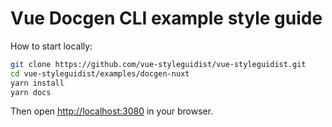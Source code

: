 # Vue Docgen CLI example style guide

How to start locally:

```sh
git clone https://github.com/vue-styleguidist/vue-styleguidist.git
cd vue-styleguidist/examples/docgen-nuxt
yarn install
yarn docs
```

Then open [http://localhost:3080](http://localhost:3080) in your browser.
